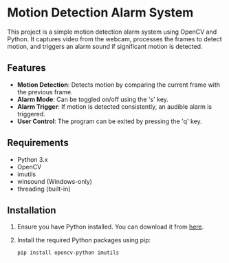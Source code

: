 # Motion Detection Alarm System

This project is a simple motion detection alarm system using OpenCV and Python. It captures video from the webcam, processes the frames to detect motion, and triggers an alarm sound if significant motion is detected.

## Features

- **Motion Detection**: Detects motion by comparing the current frame with the previous frame.
- **Alarm Mode**: Can be toggled on/off using the 's' key.
- **Alarm Trigger**: If motion is detected consistently, an audible alarm is triggered.
- **User Control**: The program can be exited by pressing the 'q' key.

## Requirements

- Python 3.x
- OpenCV
- imutils
- winsound (Windows-only)
- threading (built-in)

## Installation

1. Ensure you have Python installed. You can download it from [here](https://www.python.org/downloads/).

2. Install the required Python packages using pip:
   ```bash
   pip install opencv-python imutils
